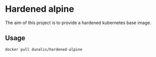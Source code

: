 # Hardened alpine 

The aim of this project is to provide a hardened kubernetes base image.

## Usage

```
docker pull dunalis/hardened-alpine
```